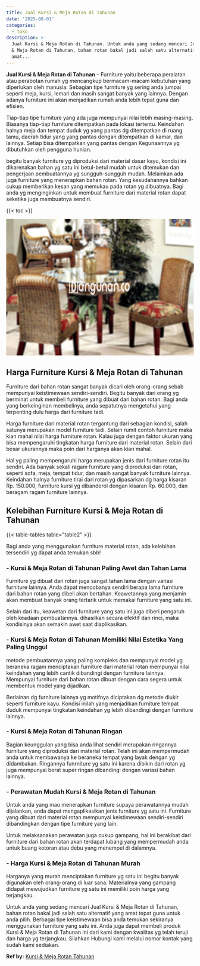 ```yaml
---
title: Jual Kursi & Meja Rotan di Tahunan
date: '2025-08-01'
categories:
  - toko
description: >-
  Jual Kursi & Meja Rotan di Tahunan. Untuk anda yang sedang mencari Jual Kursi
  & Meja Rotan di Tahunan, bahan rotan bakal jadi salah satu alternatif yang
  amat...
---
```


**Jual Kursi & Meja Rotan di Tahunan** – Furniture yaitu beberapa peralatan atau perabotan rumah yg mencangkup bermacam-macam kebutuhan yang diperlukan oleh manusia. Sebagian tipe furniture yg sering anda jumpai seperti meja, kursi, lemari dan masih sangat banyak yang lainnya. Dengan adanya furniture ini akan menjadikan rumah anda lebih tepat guna dan efisien.

Tiap-tiap tipe furniture yang ada juga mempunyai nilai lebih masing-masing. Biasanya tiap-tiap furniture ditempatkan pada lokasi tertentu. Keindahan halnya meja dan tempat duduk yg yang pantas dg ditempatkan di ruang tamu, daerah tidur yang yang pantas dengan ditempatkan di kamar, dan lainnya. Setiap bisa ditempatkan yang pantas dengan Kegunaannya yg dibutuhkan oleh pengguna hunian.

begitu banyak furniture yg diproduksi dari material dasar kayu, kondisi ini dikarenakan bahan yg satu ini betul-betul mudah untuk ditemukan dan pengerjaan pembuatannya yg sungguh-sungguh mudah. Melainkan ada juga furniture yang menerapkan bahan rotan. Yang kesudahannya bahkan cukup memberikan kesan yang memukau pada rotan yg dibuatnya. Bagi anda yg menginginkan untuk membuat furniture dari material rotan dapat seketika juga membuatnya sendiri.

{{< toc >}}

![Jual Kursi & Meja Rotan di Tahunan](/images/kursi-meja-rotan-murah18.png)

## Harga Furniture Kursi & Meja Rotan di Tahunan

Furniture dari bahan rotan sangat banyak dicari oleh orang-orang sebab mempunyai keistimewaan sendiri-sendiri. Begitu banyak dari orang yg berminat untuk membeli furniture yang dibuat dari bahan rotan. Bagi anda yang berkeinginan membelinya, anda sepatutnya mengetahui yang terpenting dulu harga dari furniture tadi.

Harga furniture dari material rotan tergantung dari sebagian kondisi, salah satunya merupakan model furniture tadi. Selain rumit contoh furniture maka kian mahal nilai harga furniture rotan. Kalau juga dengan faktor ukuran yang bisa mempengaruhi tingkatan harga furniture dari material rotan. Selain dari besar ukurannya maka poin dari harganya akan kian mahal.

Hal yg paling mempengaruhi harga merupakan jenis dari furniture rotan itu sendiri. Ada banyak sekali ragam furniture yang diproduksi dari rotan, seperti sofa, meja, tempat tidur, dan masih sangat banyak furniture lainnya. Keindahan halnya furniture tirai dari rotan yg dipasarkan dg harga kisaran Rp. 150.000, furniture kursi yg dibanderol dengan kisaran Rp. 60.000, dan beragam ragam furniture lainnya.

## Kelebihan Furniture Kursi & Meja Rotan di Tahunan

{{< table-tables table="table2" >}}

Bagi anda yang menggunakan furniture material rotan, ada kelebihan tersendiri yg dapat anda temukan sbb!

### \- Kursi & Meja Rotan di Tahunan Paling Awet dan Tahan Lama

Furniture yg dibuat dari rotan juga sangat tahan lama dengan variasi furniture lainnya. Anda dapat mencobanya sendiri berapa lama furniture dari bahan rotan yang dibeli akan bertahan. Keawetannya yang menjamin akan membuat banyak orang tertarik untuk memakai furniture yang satu ini.

Selain dari itu, keawetan dari furniture yang satu ini juga diberi pengaruh oleh keadaan pembuatannya. dihasilkan secara efektif dan rinci, maka kondisinya akan semakin awet saat diaplikasikan.

### \- Kursi & Meja Rotan di Tahunan Memiliki Nilai Estetika Yang Paling Unggul

metode pembuatannya yang paling kompleks dan mempunyai model yg beraneka ragam menciptakan furniture dari material rotan mempunyai nilai keindahan yang lebih cantik dibandingi dengan furniture lainnya. Mempunyai furniture dari bahan rotan dibuat dengan cara segera untuk membentuk model yang dijadikan.

Berlainan dg furniture lainnya yg motifnya diciptakan dg metode diukir seperti furniture kayu. Kondisi inilah yang menjadikan furniture tempat duduk mempunyai tingkatan keindahan yg lebih dibandingi dengan furniture lainnya.

### \- Kursi & Meja Rotan di Tahunan Ringan

Bagian keunggulan yang bisa anda lihat sendiri merupakan ringannya furniture yang diproduksi dari material rotan. Telah ini akan mempermudah anda untuk membawanya ke beraneka tempat yang layak dengan yg didambakan. Ringannya funrniture yg satu ini karena dibikin dari rotan yg juga mempunyai berat super ringan dibandingi dengan variasi bahan lainnya.

### \- Perawatan Mudah Kursi & Meja Rotan di Tahunan

Untuk anda yang mau menerapkan furniture supaya perawatannya mudah dijalankan, anda dapat mengaplikasikan jenis furniture yg satu ini. Furniture yang dibuat dari material rotan mempunyai keistimewaan sendiri-sendiri dibandingkan dengan tipe furniture yang lain.

Untuk melaksanakan perawatan juga cukup gampang, hal ini berakibat dari furniture dari bahan rotan akan terdapat lubang yang mempermudah anda untuk buang kotoran atau debu yang menempel di dalamnya.

### \- Harga Kursi & Meja Rotan di Tahunan Murah

Harganya yang murah menciptakan furniture yg satu ini begitu banyak digunakan oleh orang-orang di luar sana. Materialnya yang gampang didapat mewujudkan furniture yg satu ini memiliki poin harga yang terjangkau.

Untuk anda yang sedang mencari Jual Kursi & Meja Rotan di Tahunan, bahan rotan bakal jadi salah satu alternatif yang amat tepat guna untuk anda pilih. Berbagai tipe keistimewaan bisa anda temukan sekiranya menggunakan furniture yang satu ini. Anda juga dapat membeli produk Kursi & Meja Rotan di Tahunan ini dari kami dengan kwalitas yg telah teruji dan harga yg terjangkau. Silahkan Hubungi kami melalui nomor kontak yang sudah kami sediakan.

**Ref by:** [Kursi & Meja Rotan Tahunan](https://id.wikipedia.org/wiki/Kursi)
